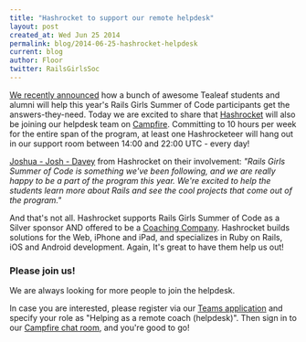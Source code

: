 ```yaml
---
title: "Hashrocket to support our remote helpdesk"
layout: post
created_at: Wed Jun 25 2014
permalink: blog/2014-06-25-hashrocket-helpdesk
current: blog
author: Floor
twitter: RailsGirlsSoc
---
```


[We recently announced](http://railsgirlssummerofcode.org/blog/2014-06-19-tealeaf-helpdesk/) how a bunch of awesome Tealeaf students and alumni will help this year's Rails Girls Summer of Code participants get the answers-they-need. Today we are excited to share that [Hashrocket](http://hashrocket.com/) will also be joining our helpdesk team on [Campfire](https://railsgirlssummerofcode.campfirenow.com/33c5b). Committing to 10 hours per week for the entire span of the program, at least one Hashrocketeer will hang out in our support room between 14:00 and 22:00 UTC - every day!

[Joshua - Josh - Davey](https://twitter.com/joshuadavey) from Hashrocket on their involvement:
*"Rails Girls Summer of Code is something we've been following, and we are really happy to be a part of the program this year. We're excited to help the students learn more about Rails and see the cool projects that come out of the program."*

And that's not all. Hashrocket supports Rails Girls Summer of Code as a Silver sponsor AND offered to be a [Coaching Company](http://railsgirlssummerofcode.org/guide/coaching-company/). Hashrocket builds solutions for the Web, iPhone and iPad, and specializes in Ruby on Rails, iOS and Android development. Again, It's great to have them help us out!

### Please join us!

We are always looking for more people to join the helpdesk.

In case you are interested, please register via our [Teams application](https://teams.railsgirlssummerofcode.org/) and specify your role as "Helping as a remote coach (helpdesk)". Then sign in to our [Campfire chat room](https://railsgirlssummerofcode.campfirenow.com/33c5b), and you're good to go!
